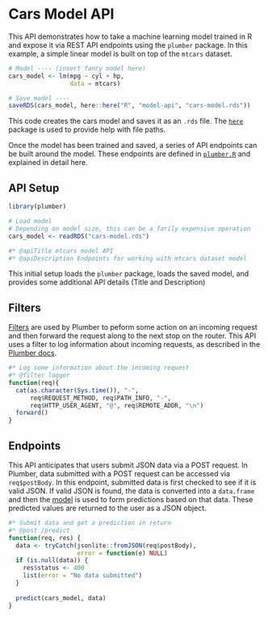 Cars Model API
================

This API demonstrates how to take a machine learning model trained in R
and expose it via REST API endpoints using the `plumber` package. In
this example, a simple linear model is built on top of the `mtcars`
dataset.

``` r
# Model ---- (insert fancy model here)
cars_model <- lm(mpg ~ cyl + hp,
                 data = mtcars)

# Save model ----
saveRDS(cars_model, here::here("R", "model-api", "cars-model.rds"))
```

This code creates the cars model and saves it as an `.rds` file. The
[`here`](https://github.com/r-lib/here) package is used to provide help
with file paths.

Once the model has been trained and saved, a series of API endpoints can
be built around the model. These endpoints are defined in
[`plumber.R`](plumber.R) and explained in detail here.

## API Setup

``` r
library(plumber)

# Load model
# Depending on model size, this can be a farily expensive operation
cars_model <- readRDS("cars-model.rds")

#* @apiTitle mtcars model API
#* @apiDescription Endpoints for working with mtcars dataset model
```

This initial setup loads the `plumber` package, loads the saved model,
and provides some additional API details (Title and Description)

## Filters

[Filters](https://www.rplumber.io/docs/routing-and-input.html#filters)
are used by Plumber to peform some action on an incoming request and
then forward the request along to the next stop on the router. This API
uses a filter to log information about incoming requests, as described
in the [Plumber
docs](https://www.rplumber.io/docs/routing-and-input.html#forward-to-another-handler).

``` r
#* Log some information about the incoming request
#* @filter logger
function(req){
  cat(as.character(Sys.time()), "-", 
      req$REQUEST_METHOD, req$PATH_INFO, "-", 
      req$HTTP_USER_AGENT, "@", req$REMOTE_ADDR, "\n")
  forward()
}
```

## Endpoints

This API anticipates that users submit JSON data via a POST request. In
Plumber, data submitted with a POST request can be accessed via
`req$postBody`. In this endpoint, submitted data is first checked to see
if it is valid JSON. If valid JSON is found, the data is converted into
a `data.frame` and then the [model](cars-model.R) is used to form
predictions based on that data. These predicted values are returned to
the user as a JSON object.

``` r
#* Submit data and get a prediction in return
#* @post /predict
function(req, res) {
  data <- tryCatch(jsonlite::fromJSON(req$postBody),
                   error = function(e) NULL)
  if (is.null(data)) {
    res$status <- 400
    list(error = "No data submitted")
  }
  
  predict(cars_model, data)
}
```
